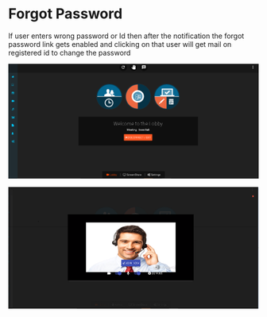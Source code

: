 # Forgot Password

If user enters wrong password or Id then after the notification the forgot password link gets enabled and clicking on that user will get mail on registered id to change the password

![](../.gitbook/assets/image%20%28209%29.png)

![](../.gitbook/assets/image%20%28221%29.png)





